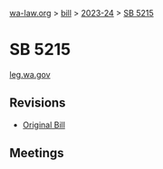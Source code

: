 [wa-law.org](/) > [bill](/bill/) > [2023-24](/bill/2023-24/) > [SB 5215](/bill/2023-24/sb/5215/)

# SB 5215
[leg.wa.gov](https://app.leg.wa.gov/billsummary?BillNumber=5215&Year=2023&Initiative=false)

## Revisions
* [Original Bill](1/)

## Meetings